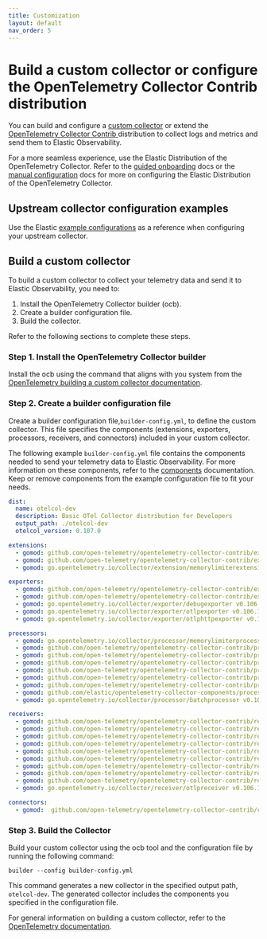 ```yaml
---
title: Customization
layout: default
nav_order: 5
---
```


# Build a custom collector or configure the OpenTelemetry Collector Contrib distribution

You can build and configure a [custom collector](https://opentelemetry.io/docs/collector/custom-collector/) or extend the [OpenTelemetry Collector Contrib ](https://github.com/open-telemetry/opentelemetry-collector-contrib) distribution to collect logs and metrics and send them to Elastic Observability.

For a more seamless experience, use the Elastic Distribution of the OpenTelemetry Collector.
Refer to the [guided onboarding](guided-onboarding.md) docs or the [manual configuration](manual-configuration.md) docs for more on configuring the Elastic Distribution of the OpenTelemetry Collector.

## Upstream collector configuration examples

Use the Elastic [example configurations](https://github.com/elastic/elastic-agent/tree/main/internal/pkg/otel/samples) as a reference when configuring your upstream collector.

## Build a custom collector

To build a custom collector to collect your telemetry data and send it to Elastic Observability, you need to:

1. Install the OpenTelemetry Collector builder (ocb).
1. Create a builder configuration file.
1. Build the collector.

Refer to the following sections to complete these steps.

### Step 1. Install the OpenTelemetry Collector builder
Install the ocb using the command that aligns with you system from the [OpenTelemetry building a custom collector documentation](https://opentelemetry.io/docs/collector/custom-collector/#step-1---install-the-builder).

### Step 2. Create a builder configuration file
Create a builder configuration file,`builder-config.yml`, to define the custom collector. This file specifies the components (extensions, exporters, processors, receivers, and connectors) included in your custom collector.

The following example `builder-config.yml` file contains the components needed to send your telemetry data to Elastic Observability. For more information on these components, refer to the [components](collector-components.md) documentation. Keep or remove components from the example configuration file to fit your needs.

``` yaml
dist:
  name: otelcol-dev
  description: Basic OTel Collector distribution for Developers
  output_path: ./otelcol-dev
  otelcol_version: 0.107.0

extensions:
  - gomod: github.com/open-telemetry/opentelemetry-collector-contrib/extension/healthcheckextension v0.106.1
  - gomod: github.com/open-telemetry/opentelemetry-collector-contrib/extension/storage/filestorage v0.106.1
  - gomod: go.opentelemetry.io/collector/extension/memorylimiterextension v0.106.1

exporters:
  - gomod: github.com/open-telemetry/opentelemetry-collector-contrib/exporter/elasticsearchexporter v0.106.1
  - gomod: github.com/open-telemetry/opentelemetry-collector-contrib/exporter/fileexporter v0.106.1
  - gomod: go.opentelemetry.io/collector/exporter/debugexporter v0.106.1
  - gomod: go.opentelemetry.io/collector/exporter/otlpexporter v0.106.1
  - gomod: go.opentelemetry.io/collector/exporter/otlphttpexporter v0.106.1

processors:
  - gomod: go.opentelemetry.io/collector/processor/memorylimiterprocessor v0.106.1
  - gomod: github.com/open-telemetry/opentelemetry-collector-contrib/processor/attributesprocessor v0.106.1
  - gomod: github.com/open-telemetry/opentelemetry-collector-contrib/processor/filterprocessor v0.106.1
  - gomod: github.com/open-telemetry/opentelemetry-collector-contrib/processor/k8sattributesprocessor v0.106.1
  - gomod: github.com/open-telemetry/opentelemetry-collector-contrib/processor/resourcedetectionprocessor v0.106.1
  - gomod: github.com/open-telemetry/opentelemetry-collector-contrib/processor/resourceprocessor v0.106.1
  - gomod: github.com/open-telemetry/opentelemetry-collector-contrib/processor/transformprocessor v0.106.1
  - gomod: github.com/elastic/opentelemetry-collector-components/processor/elasticinframetricsprocessor v0.7.1
  - gomod: go.opentelemetry.io/collector/processor/batchprocessor v0.106.1

receivers:
  - gomod: github.com/open-telemetry/opentelemetry-collector-contrib/receiver/jaegerreceiver v0.106.1
  - gomod: github.com/open-telemetry/opentelemetry-collector-contrib/receiver/prometheusreceiver v0.106.1
  - gomod: github.com/open-telemetry/opentelemetry-collector-contrib/receiver/zipkinreceiver v0.106.1
  - gomod: github.com/open-telemetry/opentelemetry-collector-contrib/receiver/filelogreceiver v0.106.1
  - gomod: github.com/open-telemetry/opentelemetry-collector-contrib/receiver/hostmetricsreceiver v0.106.1
  - gomod: github.com/open-telemetry/opentelemetry-collector-contrib/receiver/httpcheckreceiver v0.106.1
  - gomod: github.com/open-telemetry/opentelemetry-collector-contrib/receiver/k8sclusterreceiver v0.106.1
  - gomod: github.com/open-telemetry/opentelemetry-collector-contrib/receiver/k8sobjectsreceiver v0.106.1
  - gomod: github.com/open-telemetry/opentelemetry-collector-contrib/receiver/kubeletstatsreceiver v0.106.1
  - gomod: go.opentelemetry.io/collector/receiver/otlpreceiver v0.106.1

connectors:
  - gomod: 	github.com/open-telemetry/opentelemetry-collector-contrib/connector/spanmetricsconnector v0.106.1
```

### Step 3. Build the Collector
Build your custom collector using the ocb tool and the configuration file by running the following command:

`builder --config builder-config.yml`

This command generates a new collector in the specified output path, `otelcol-dev`. The generated collector includes the components you specified in the configuration file.

For general information on building a custom collector, refer to the [OpenTelemetry documentation](https://opentelemetry.io/docs/collector/custom-collector/#step-1---install-the-builder).
